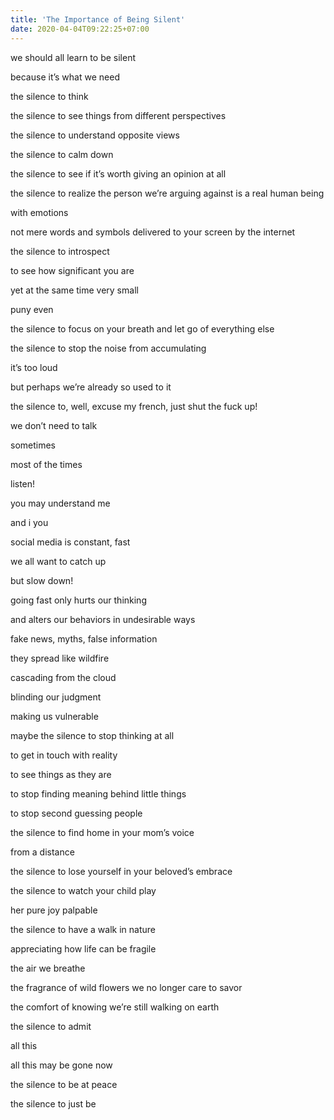 ```yaml
---
title: 'The Importance of Being Silent'
date: 2020-04-04T09:22:25+07:00
---
```


we should all learn to be silent

because it’s what we need

the silence to think

the silence to see things from different perspectives

the silence to understand opposite views

the silence to calm down

the silence to see if it’s worth giving an opinion at all

the silence to realize the person we’re arguing against is a real human being

with emotions

not mere words and symbols delivered to your screen by the internet

the silence to introspect

to see how significant you are

yet at the same time very small

puny even

the silence to focus on your breath and let go of everything else

the silence to stop the noise from accumulating

it’s too loud

but perhaps we’re already so used to it

the silence to, well, excuse my french, just shut the fuck up!

we don’t need to talk

sometimes

most of the times

listen!

you may understand me

and i you

social media is constant, fast

we all want to catch up

but slow down!

going fast only hurts our thinking

and alters our behaviors in undesirable ways

fake news, myths, false information

they spread like wildfire

cascading from the cloud

blinding our judgment

making us vulnerable

maybe the silence to stop thinking at all

to get in touch with reality

to see things as they are

to stop finding meaning behind little things

to stop second guessing people

the silence to find home in your mom’s voice

from a distance

the silence to lose yourself in your beloved’s embrace

the silence to watch your child play

her pure joy palpable

the silence to have a walk in nature

appreciating how life can be fragile

the air we breathe

the fragrance of wild flowers we no longer care to savor

the comfort of knowing we’re still walking on earth

the silence to admit

all this

all this may be gone now

the silence to be at peace

the silence to just be
